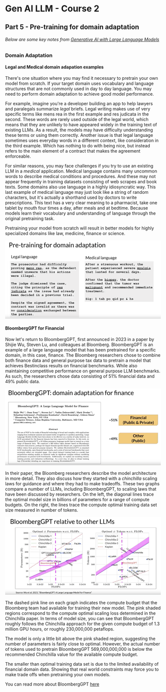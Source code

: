 # Gen AI LLM - Course 2
## Part 5 - Pre-training for domain adaptation

###### Below are some key notes from [Generative AI with Large Language Models](https://www.coursera.org/learn/generative-ai-with-llms)

### Domain Adaptation

#### Legal and Medical domain adapation examples
There's one situation where you may find it necessary to pretrain your own model from scratch. If your target domain uses vocabulary and language structures that are not commonly used in day to day language. You may need to perform domain adaptation to achieve good model performance. 

For example, imagine you're a developer building an app to help lawyers and paralegals summarize *legal* briefs. Legal writing makes use of very specific terms like mens rea in the first example and res judicata in the second. These words are rarely used outside of the legal world, which means that they are unlikely to have appeared widely in the training text of existing LLMs. As a result, the models may have difficulty understanding these terms or using them correctly. Another issue is that legal language sometimes uses everyday words in a different context, like consideration in the third example. Which has nothing to do with being nice, but instead refers to the main element of a contract that makes the agreement enforceable. 

For similar reasons, you may face challenges if you try to use an existing LLM in a *medical* application. Medical language contains many uncommon words to describe medical conditions and procedures. And these may not appear frequently in training datasets consisting of web scrapes and book texts. Some domains also use language in a highly idiosyncratic way. This last example of medical language may just look like a string of random characters, but it's actually a shorthand used by doctors to write prescriptions. This text has a very clear meaning to a pharmacist, take one tablet by mouth four times a day, after meals and at bedtime. Because models learn their vocabulary and understanding of language through the original pretraining task. 

Pretraining your model from scratch will result in better models for highly specialized domains like law, medicine, finance or science.

![pre-training_domain_adaptation_legal_medical](../../images/pre-training_domain_adaptation_legal_medical.png)


#### BloombergGPT for Financial
Now let's return to BloombergGPT, first announced in 2023 in a paper by Shijie Wu, Steven Lu, and colleagues at Bloomberg. BloombergGPT is an example of a large language model that has been pretrained for a specific domain, in this case, finance. The Bloomberg researchers chose to combine both finance data and general purpose tax data to pretrain a model that achieves Bestinclass results on financial benchmarks. While also maintaining competitive performance on general purpose LLM benchmarks. As such, the researchers chose data consisting of 51% financial data and 49% public data.

![bloombergGPT_paper](../../images/bloombergGPT_paper.png)

In their paper, the Bloomberg researchers describe the model architecture in more detail. They also discuss how they started with a *chinchilla* scaling laws for guidance and where they had to make tradeoffs. These two graphs compare a number of LLMs, including BloombergGPT, to scaling laws that have been discussed by researchers. On the left, the diagonal lines trace the optimal model size in billions of parameters for a range of compute budgets. On the right, the lines trace the compute optimal training data set size measured in number of tokens. 


![bloombergGPT_chinchilla](../../images/bloombergGPT_chinchilla.png)


The dashed pink line on each graph indicates the compute budget that the Bloomberg team had available for training their new model. The pink shaded regions correspond to the compute optimal scaling loss determined in the Chinchilla paper. In terms of model size, you can see that BloombergGPT roughly follows the Chinchilla approach for the given compute budget of 1.3 million GPU hours, or roughly 230,000,000 petaflops. 

The model is only a little bit above the pink shaded region, suggesting the number of parameters is fairly close to optimal. However, the actual number of tokens used to pretrain BloombergGPT 569,000,000,000 is below the recommended Chinchilla value for the available compute budget. 

The smaller than optimal training data set is due to the limited availability of financial domain data. Showing that real world constraints may force you to make trade offs when pretraining your own models.


You can read more about BloombergGPT [here](https://arxiv.org/abs/2303.17564)



